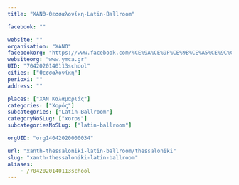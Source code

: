 ```yaml
---
title: "ΧΑΝΘ-Θεσσαλονίκη-Latin-Ballroom"

facebook: ""

website: ""
organisation: "ΧΑΝΘ"
facebookorg: "https://www.facebook.com/%CE%9A%CE%9F%CE%9B%CE%A5%CE%9C%CE%92%CE%97%CE%A4%CE%99%CE%9A%CE%9F-%CE%A7%CE%91%CE%9D%CE%98-158035910891406/"
websiteorg: "www.ymca.gr"
UID: "7042020140113school"
cities: ["Θεσσαλονίκη"]
perioxi: ""
address: ""

places: ["ΧΑΝ Καλαμαριάς"]
categories: ["Χορός"]
subcategories: ["Latin-Ballroom"]
categoryNoSLug: ["xoros"]
subcategoriesNoSLug: ["latin-ballroom"]

orgUID: "org14042020000034"

url: "xanth-thessaloniki-latin-ballroom/thessaloniki"
slug: "xanth-thessaloniki-latin-ballroom"
aliases:
    - /7042020140113school
---
```





